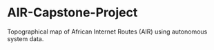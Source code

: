 # AIR-Capstone-Project
Topographical map of African Internet Routes (AIR) using autonomous system data.
